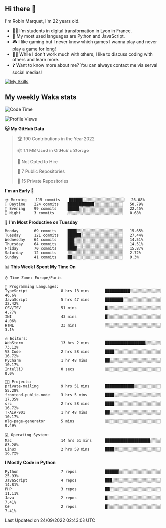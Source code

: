 ## Hi there 👋

I'm Robin Marquet, I'm 22 years old.

- 👨‍💻 I'm students in digital transformation in Lyon in France.
- 🌱 My most used languages are Python and JavaScript.
- 🎮 I like gaming but I never know which games I wanna play and never play a game for long!
- 👯‍♀️ While I don't work much with others, I like to discuss coding with others and learn more.
- ❓ Want to know more about me? You can always contact me via serval social medias!

[![My Skills](https://skillicons.dev/icons?i=js,html,css,docker,express,figma,firebase,graphql,mongodb,mysql,nodejs,py,react,ts,vue)](https://skillicons.dev)

## My weekly Waka stats

<!--START_SECTION:waka-->
![Code Time](http://img.shields.io/badge/Code%20Time-2%2C235%20hrs%2017%20mins-blue)

![Profile Views](http://img.shields.io/badge/Profile%20Views-0-blue)

**🐱 My GitHub Data** 

> 🏆 190 Contributions in the Year 2022
 > 
> 📦 1.1 MB Used in GitHub's Storage 
 > 
> 🚫 Not Opted to Hire
 > 
> 📜 7 Public Repositories 
 > 
> 🔑 15 Private Repositories  
 > 
**I'm an Early 🐤** 

```text
🌞 Morning    115 commits    ██████░░░░░░░░░░░░░░░░░░░   26.08% 
🌆 Daytime    224 commits    ████████████░░░░░░░░░░░░░   50.79% 
🌃 Evening    99 commits     █████░░░░░░░░░░░░░░░░░░░░   22.45% 
🌙 Night      3 commits      ░░░░░░░░░░░░░░░░░░░░░░░░░   0.68%

```
📅 **I'm Most Productive on Tuesday** 

```text
Monday       69 commits     ████░░░░░░░░░░░░░░░░░░░░░   15.65% 
Tuesday      121 commits    ██████░░░░░░░░░░░░░░░░░░░   27.44% 
Wednesday    64 commits     ███░░░░░░░░░░░░░░░░░░░░░░   14.51% 
Thursday     64 commits     ███░░░░░░░░░░░░░░░░░░░░░░   14.51% 
Friday       70 commits     ████░░░░░░░░░░░░░░░░░░░░░   15.87% 
Saturday     12 commits     ░░░░░░░░░░░░░░░░░░░░░░░░░   2.72% 
Sunday       41 commits     ██░░░░░░░░░░░░░░░░░░░░░░░   9.3%

```


📊 **This Week I Spent My Time On** 

```text
⌚︎ Time Zone: Europe/Paris

💬 Programming Languages: 
TypeScript               8 hrs 18 mins       ███████████░░░░░░░░░░░░░░   46.6% 
JavaScript               5 hrs 47 mins       ████████░░░░░░░░░░░░░░░░░   32.42% 
CSV/TSV                  51 mins             █░░░░░░░░░░░░░░░░░░░░░░░░   4.77% 
INI                      43 mins             █░░░░░░░░░░░░░░░░░░░░░░░░   4.06% 
HTML                     33 mins             ░░░░░░░░░░░░░░░░░░░░░░░░░   3.1%

🔥 Editors: 
WebStorm                 13 hrs 2 mins       ██████████████████░░░░░░░   73.12% 
VS Code                  2 hrs 58 mins       ████░░░░░░░░░░░░░░░░░░░░░   16.72% 
PyCharm                  1 hr 48 mins        ██░░░░░░░░░░░░░░░░░░░░░░░   10.17% 
IntelliJ                 0 secs              ░░░░░░░░░░░░░░░░░░░░░░░░░   0.0%

🐱‍💻 Projects: 
private-mailing          9 hrs 51 mins       █████████████░░░░░░░░░░░░   55.28% 
frontend-public-node     3 hrs 5 mins        ████░░░░░░░░░░░░░░░░░░░░░   17.35% 
src                      2 hrs 58 mins       ████░░░░░░░░░░░░░░░░░░░░░   16.72% 
T-AIA-901                1 hr 48 mins        ██░░░░░░░░░░░░░░░░░░░░░░░   10.17% 
nlg-page-generator       5 mins              ░░░░░░░░░░░░░░░░░░░░░░░░░   0.49%

💻 Operating System: 
Mac                      14 hrs 51 mins      ████████████████████░░░░░   83.28% 
Linux                    2 hrs 58 mins       ████░░░░░░░░░░░░░░░░░░░░░   16.72%

```

**I Mostly Code in Python** 

```text
Python                   7 repos             ██████░░░░░░░░░░░░░░░░░░░   25.93% 
JavaScript               4 repos             ███░░░░░░░░░░░░░░░░░░░░░░   14.81% 
PHP                      3 repos             ██░░░░░░░░░░░░░░░░░░░░░░░   11.11% 
Java                     2 repos             █░░░░░░░░░░░░░░░░░░░░░░░░   7.41% 
C#                       2 repos             █░░░░░░░░░░░░░░░░░░░░░░░░   7.41%

```



 Last Updated on 24/09/2022 02:43:08 UTC
<!--END_SECTION:waka-->
